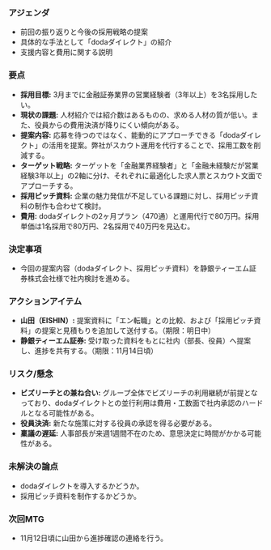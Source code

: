 ### アジェンダ
- 前回の振り返りと今後の採用戦略の提案
- 具体的な手法として「dodaダイレクト」の紹介
- 支援内容と費用に関する説明

### 要点
- **採用目標:** 3月までに金融証券業界の営業経験者（3年以上）を3名採用したい。
- **現状の課題:** 人材紹介では紹介数はあるものの、求める人材の質が低い。また、役員からの費用決済が降りにくい傾向がある。
- **提案内容:** 応募を待つのではなく、能動的にアプローチできる「dodaダイレクト」の活用を提案。弊社がスカウト運用を代行することで、採用工数を削減する。
- **ターゲット戦略:** ターゲットを「金融業界経験者」と「金融未経験だが営業経験3年以上」の2軸に分け、それぞれに最適化した求人票とスカウト文面でアプローチする。
- **採用ピッチ資料:** 企業の魅力発信が不足している課題に対し、採用ピッチ資料の制作も合わせて検討。
- **費用:** dodaダイレクトの2ヶ月プラン（470通）と運用代行で80万円。採用単価は1名採用で80万円、2名採用で40万円を見込む。

### 決定事項
- 今回の提案内容（dodaダイレクト、採用ピッチ資料）を静銀ティーエム証券株式会社様で社内検討を進める。

### アクションアイテム
- **山田（EISHIN）:** 提案資料に「エン転職」との比較、および「採用ピッチ資料」の提案と見積もりを追加して送付する。（期限：明日中）
- **静銀ティーエム証券:** 受け取った資料をもとに社内（部長、役員）へ提案し、進捗を共有する。（期限：11月14日頃）

### リスク/懸念
- **ビズリーチとの兼ね合い:** グループ全体でビズリーチの利用継続が前提となっており、dodaダイレクトとの並行利用は費用・工数面で社内承認のハードルとなる可能性がある。
- **役員決済:** 新たな施策に対する役員の承認を得る必要がある。
- **稟議の遅延:** 人事部長が来週1週間不在のため、意思決定に時間がかかる可能性がある。

### 未解決の論点
- dodaダイレクトを導入するかどうか。
- 採用ピッチ資料を制作するかどうか。

### 次回MTG
- 11月12日頃に山田から進捗確認の連絡を行う。